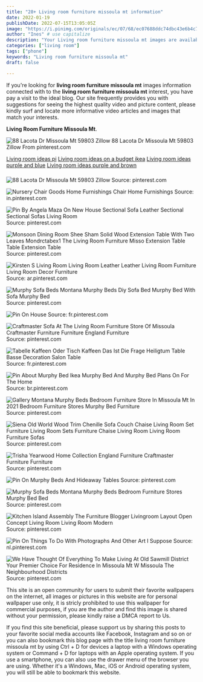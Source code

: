 ```yaml
---
title: "28+ Living room furniture missoula mt information"
date: 2022-01-19
publishDate: 2022-07-15T13:05:05Z
image: "https://i.pinimg.com/originals/ec/07/68/ec07688ddc74dbc43e6b4c7b28ee2e68.png"
author: "Ines" # use capitalize
description: "Your Living room furniture missoula mt images are available. Living room furniture missoula mt are a topic that is being searched for and liked by netizens now. You can Find and Download the Living room furniture missoula mt files here. Get all free images."
categories: ["living room"]
tags: ["phone"]
keywords: "Living room furniture missoula mt"
draft: false

---
```


If you're looking for **living room furniture missoula mt** images information connected with to the **living room furniture missoula mt** interest, you have pay a visit to the ideal  blog.  Our site frequently  provides you with  suggestions  for seeing  the highest  quality video and picture  content, please kindly surf and locate more informative video articles and images  that match your interests.

**Living Room Furniture Missoula Mt**. 

![88 Lacota Dr Missoula Mt 59803 Zillow](https://i.pinimg.com/600x315/82/d1/87/82d187c929cf253191a45038e2308b6f.jpg "88 Lacota Dr Missoula Mt 59803 Zillow")
88 Lacota Dr Missoula Mt 59803 Zillow From pinterest.com

[Living room ideas pi](/living-room-ideas-pi/)
[Living room ideas on a budget ikea](/living-room-ideas-on-a-budget-ikea/)
[Living room ideas purple and blue](/living-room-ideas-purple-and-blue/)
[Living room ideas purple and brown](/living-room-ideas-purple-and-brown/)



### 

 


![88 Lacota Dr Missoula Mt 59803 Zillow](https://i.pinimg.com/600x315/82/d1/87/82d187c929cf253191a45038e2308b6f.jpg "88 Lacota Dr Missoula Mt 59803 Zillow")
Source: pinterest.com

 

![Nursery Chair Goods Home Furnishings Chair Home Furnishings](https://i.pinimg.com/736x/94/f3/b7/94f3b70f6326b2c17fa6571abb473ab7.jpg "Nursery Chair Goods Home Furnishings Chair Home Furnishings")
Source: in.pinterest.com

 

![Pin By Angela Maza On New House Sectional Sofa Leather Sectional Sectional Sofas Living Room](https://i.pinimg.com/736x/b4/22/b1/b422b10d5fc984fff686c8f67f58bfc5--leather-couches-leather-sectionals.jpg "Pin By Angela Maza On New House Sectional Sofa Leather Sectional Sectional Sofas Living Room")
Source: pinterest.com

 

![Monsoon Dining Room Shee Sham Solid Wood Extension Table With Two Leaves Mondrctabex1 The Living Room Furniture Misso Extension Table Table Extension Table](https://i.pinimg.com/originals/50/0b/d7/500bd7c16ce1f3e0dadd52168a49ddab.jpg "Monsoon Dining Room Shee Sham Solid Wood Extension Table With Two Leaves Mondrctabex1 The Living Room Furniture Misso Extension Table Table Extension Table")
Source: pinterest.com

 

![Kirsten S Living Room Living Room Leather Leather Living Room Furniture Living Room Decor Furniture](https://i.pinimg.com/474x/ff/06/51/ff0651e2e92f937e118616ccae7db585--brown-leather-sofas-brown-leather-furniture.jpg "Kirsten S Living Room Living Room Leather Leather Living Room Furniture Living Room Decor Furniture")
Source: ar.pinterest.com

 

![Murphy Sofa Beds Montana Murphy Beds Diy Sofa Bed Murphy Bed With Sofa Murphy Bed](https://i.pinimg.com/736x/2c/61/a9/2c61a99fd81af88b56281333d79e82a4.jpg "Murphy Sofa Beds Montana Murphy Beds Diy Sofa Bed Murphy Bed With Sofa Murphy Bed")
Source: pinterest.com

 

![Pin On House](https://i.pinimg.com/originals/73/82/fe/7382fe7428cb64dc575ffdd4dea0f16f.jpg "Pin On House")
Source: fr.pinterest.com

 

![Craftmaster Sofa At The Living Room Furniture Store Of Missoula Craftmaster Furniture Furniture England Furniture](https://i.pinimg.com/originals/8d/85/2f/8d852fd8c16ecb2c2df9a57b0135838c.jpg "Craftmaster Sofa At The Living Room Furniture Store Of Missoula Craftmaster Furniture Furniture England Furniture")
Source: pinterest.com

 

![Tabelle Kaffeen Oder Tisch Kaffeen Das Ist Die Frage Heiligtum Table Basse Decoration Salon Table](https://i.pinimg.com/originals/3b/a8/fa/3ba8faa20c343ccb5375214451dea144.png "Tabelle Kaffeen Oder Tisch Kaffeen Das Ist Die Frage Heiligtum Table Basse Decoration Salon Table")
Source: fr.pinterest.com

 

![Pin About Murphy Bed Ikea Murphy Bed And Murphy Bed Plans On For The Home](https://i.pinimg.com/originals/95/81/3b/95813bba76ae36aa41588bd12d9cd17f.jpg "Pin About Murphy Bed Ikea Murphy Bed And Murphy Bed Plans On For The Home")
Source: br.pinterest.com

 

![Gallery Montana Murphy Beds Bedroom Furniture Store In Missoula Mt In 2021 Bedroom Furniture Stores Murphy Bed Furniture](https://i.pinimg.com/originals/02/33/11/02331160aa4f19ba35524e1c454151ae.jpg "Gallery Montana Murphy Beds Bedroom Furniture Store In Missoula Mt In 2021 Bedroom Furniture Stores Murphy Bed Furniture")
Source: pinterest.com

 

![Siena Old World Wood Trim Chenille Sofa Couch Chaise Living Room Set Furniture Living Room Sets Furniture Chaise Living Room Living Room Furniture Sofas](https://i.pinimg.com/originals/74/51/fc/7451fcf65320adf00cd59f3c2a5ebc29.jpg "Siena Old World Wood Trim Chenille Sofa Couch Chaise Living Room Set Furniture Living Room Sets Furniture Chaise Living Room Living Room Furniture Sofas")
Source: pinterest.com

 

![Trisha Yearwood Home Collection England Furniture Craftmaster Furniture Furniture](https://i.pinimg.com/originals/0f/b7/c6/0fb7c623dd7ed804d527c6e00fe88de9.jpg "Trisha Yearwood Home Collection England Furniture Craftmaster Furniture Furniture")
Source: pinterest.com

 

![Pin On Murphy Beds And Hideaway Tables](https://i.pinimg.com/originals/d0/9c/fe/d09cfe2718b8660ffbb9d1f1c9b1327c.jpg "Pin On Murphy Beds And Hideaway Tables")
Source: pinterest.com

 

![Murphy Sofa Beds Montana Murphy Beds Bedroom Furniture Stores Murphy Bed Bed](https://i.pinimg.com/originals/19/03/01/19030132bd0ddb72f1f18c5626c150fa.jpg "Murphy Sofa Beds Montana Murphy Beds Bedroom Furniture Stores Murphy Bed Bed")
Source: pinterest.com

 

![Kitchen Island Assembly The Furniture Blogger Livingroom Layout Open Concept Living Room Living Room Modern](https://i.pinimg.com/originals/ca/9e/23/ca9e23f81529dc0f6b09d37350d8eca4.jpg "Kitchen Island Assembly The Furniture Blogger Livingroom Layout Open Concept Living Room Living Room Modern")
Source: pinterest.com

 

![Pin On Things To Do With Photographs And Other Art I Suppose](https://i.pinimg.com/originals/fe/92/8f/fe928f0c597c344b7b162456f1cba532.jpg "Pin On Things To Do With Photographs And Other Art I Suppose")
Source: nl.pinterest.com

 

![We Have Thought Of Everything To Make Living At Old Sawmill District Your Premier Choice For Residence In Missoula Mt W Missoula The Neighbourhood Districts](https://i.pinimg.com/originals/ec/07/68/ec07688ddc74dbc43e6b4c7b28ee2e68.png "We Have Thought Of Everything To Make Living At Old Sawmill District Your Premier Choice For Residence In Missoula Mt W Missoula The Neighbourhood Districts")
Source: pinterest.com

 

This site is an open community for users to submit their favorite wallpapers on the internet, all images or pictures in this website are for personal wallpaper use only, it is stricly prohibited to use this wallpaper for commercial purposes, if you are the author and find this image is shared without your permission, please kindly raise a DMCA report to Us.

If you find this site beneficial, please support us by sharing this posts to your favorite social media accounts like Facebook, Instagram and so on or you can also bookmark this blog page with the title living room furniture missoula mt by using Ctrl + D for devices a laptop with a Windows operating system or Command + D for laptops with an Apple operating system. If you use a smartphone, you can also use the drawer menu of the browser you are using. Whether it's a Windows, Mac, iOS or Android operating system, you will still be able to bookmark this website.
